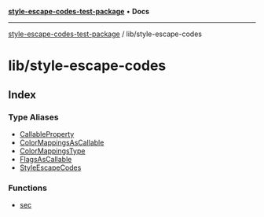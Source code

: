 [**style-escape-codes-test-package**](../../README.md) • **Docs**

***

[style-escape-codes-test-package](../../modules.md) / lib/style-escape-codes

# lib/style-escape-codes

## Index

### Type Aliases

- [CallableProperty](type-aliases/CallableProperty.md)
- [ColorMappingsAsCallable](type-aliases/ColorMappingsAsCallable.md)
- [ColorMappingsType](type-aliases/ColorMappingsType.md)
- [FlagsAsCallable](type-aliases/FlagsAsCallable.md)
- [StyleEscapeCodes](type-aliases/StyleEscapeCodes.md)

### Functions

- [sec](functions/sec.md)
